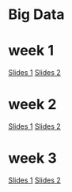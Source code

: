 # Big Data

# week 1
[Slides 1](https://docs.google.com/presentation/d/1FEq22r4F0eaCKhYHv21UAQ84_kXBtLf9/edit?usp=sharing&ouid=112454259737266877874&rtpof=true&sd=true)
[Slides 2](https://docs.google.com/presentation/d/1iAQpHKhpukmKMskodL0B1kY_Qs8MbTAO/edit?usp=sharing&ouid=112454259737266877874&rtpof=true&sd=true)

# week 2
[Slides 1](https://docs.google.com/presentation/d/1RyU_3-XpaNF8y8J58ecXHO8Zuw178n43/edit?usp=sharing&ouid=112454259737266877874&rtpof=true&sd=true)
[Slides 2](https://docs.google.com/presentation/d/1l1NoyGXCLN0GghJKSXD43z0hrK9v5-XD/edit?usp=sharing&ouid=112454259737266877874&rtpof=true&sd=true)

# week 3
[Slides 1]()
[Slides 2]()

